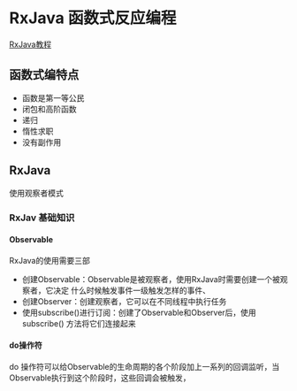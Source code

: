 # RxJava 函数式反应编程
[RxJava教程](https://blog.csdn.net/gaolh89/article/details/81386252)

## 函数式编特点
- 函数是第一等公民
- 闭包和高阶函数
- 递归
- 惰性求职
- 没有副作用

## RxJava
使用观察者模式

### RxJav 基础知识
#### Observable
RxJava的使用需要三部
- 创建Observable：Observable是被观察者，使用RxJava时需要创建一个被观察者，它决定
什么时候触发事件一级触发怎样的事件、
- 创建Observer：创建观察者，它可以在不同线程中执行任务
- 使用subscribe()进行订阅：创建了Observable和Observer后，使用subscribe()
方法将它们连接起来

#### do操作符
do 操作符可以给Observable的生命周期的各个阶段加上一系列的回调监听，当
Observable执行到这个阶段时，这些回调会被触发，